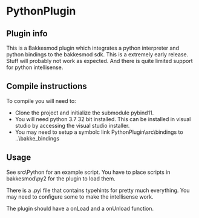 # PythonPlugin

## Plugin info
This is a Bakkesmod plugin which integrates a python interpreter and python bindings to the bakkesmod sdk. This is a extremely early release. Stuff will probably not work as expected. And there is quite limited support for python intellisense.


## Compile instructions
To compile you will need to:
* Clone the project and initialize the submodule pybind11.
* You will need python 3.7 32 bit installed. This can be installed in visual studio by accessing the visual studio installer.
* You may need to setup a symbolc link PythonPlugin\src\bindings to ..\bakke_bindings

## Usage
See src\Python for an example script. You have to place scripts in bakkesmod\py2 for the plugin to load them.

There is a .pyi file that contains typehints for pretty much everything. You may need to configure some to make the intellisense work.

The plugin should have a onLoad and a onUnload function.
